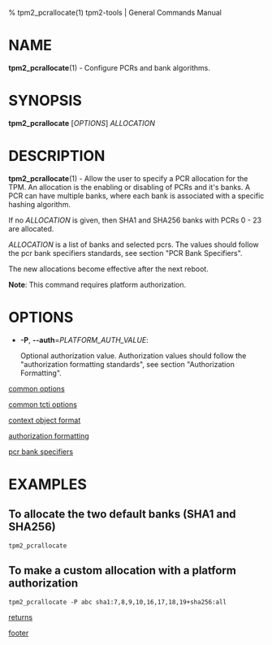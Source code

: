 % tpm2_pcrallocate(1) tpm2-tools | General Commands Manual

# NAME

**tpm2_pcrallocate**(1) - Configure PCRs and bank algorithms.

# SYNOPSIS

**tpm2_pcrallocate** [*OPTIONS*] _ALLOCATION_

# DESCRIPTION

**tpm2_pcrallocate**(1) - Allow the user to specify a PCR allocation for the TPM.
An allocation is the enabling or disabling of PCRs and it's banks. A PCR can have
multiple banks, where each bank is associated with a specific hashing algorithm.

If no _ALLOCATION_ is given, then SHA1 and SHA256 banks with PCRs 0 - 23 are
allocated.

_ALLOCATION_ is a list of banks and selected pcrs. The values should
follow the pcr bank specifiers standards, see section "PCR Bank Specifiers".

The new allocations become effective after the next reboot.

**Note**: This command requires platform authorization.

# OPTIONS

  * **-P**, **\--auth**=_PLATFORM\_AUTH\_VALUE_:

    Optional authorization value. Authorization values should follow the
    "authorization formatting standards", see section "Authorization Formatting".

[common options](common/options.md)

[common tcti options](common/tcti.md)

[context object format](common/ctxobj.md)

[authorization formatting](common/authorizations.md)

[pcr bank specifiers](common/pcr.md)

# EXAMPLES

## To allocate the two default banks (SHA1 and SHA256)
```
tpm2_pcrallocate
```

## To make a custom allocation with a platform authorization
```
tpm2_pcrallocate -P abc sha1:7,8,9,10,16,17,18,19+sha256:all
```

[returns](common/returns.md)

[footer](common/footer.md)
